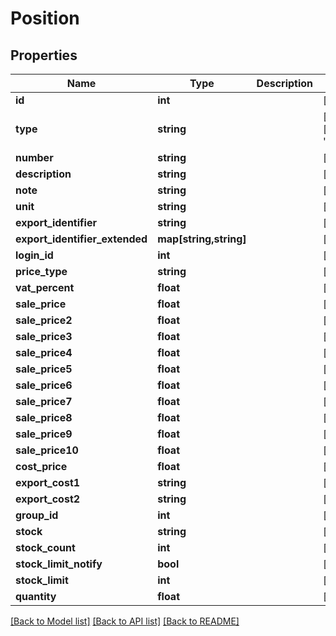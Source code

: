 # Position

## Properties
Name | Type | Description | Notes
------------ | ------------- | ------------- | -------------
**id** | **int** |  | [optional] 
**type** | **string** |  | [optional] [default to 'PRODUCT']
**number** | **string** |  | [optional] 
**description** | **string** |  | [optional] 
**note** | **string** |  | [optional] 
**unit** | **string** |  | [optional] 
**export_identifier** | **string** |  | [optional] 
**export_identifier_extended** | **map[string,string]** |  | [optional] 
**login_id** | **int** |  | [optional] 
**price_type** | **string** |  | [optional] 
**vat_percent** | **float** |  | [optional] 
**sale_price** | **float** |  | [optional] 
**sale_price2** | **float** |  | [optional] 
**sale_price3** | **float** |  | [optional] 
**sale_price4** | **float** |  | [optional] 
**sale_price5** | **float** |  | [optional] 
**sale_price6** | **float** |  | [optional] 
**sale_price7** | **float** |  | [optional] 
**sale_price8** | **float** |  | [optional] 
**sale_price9** | **float** |  | [optional] 
**sale_price10** | **float** |  | [optional] 
**cost_price** | **float** |  | [optional] 
**export_cost1** | **string** |  | [optional] 
**export_cost2** | **string** |  | [optional] 
**group_id** | **int** |  | [optional] 
**stock** | **string** |  | [optional] 
**stock_count** | **int** |  | [optional] 
**stock_limit_notify** | **bool** |  | [optional] 
**stock_limit** | **int** |  | [optional] 
**quantity** | **float** |  | [optional] 

[[Back to Model list]](../README.md#documentation-for-models) [[Back to API list]](../README.md#documentation-for-api-endpoints) [[Back to README]](../README.md)


